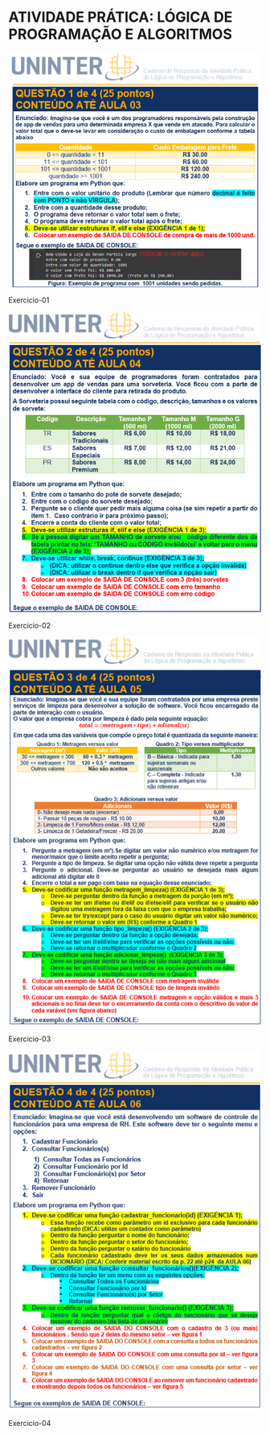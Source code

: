 # ATIVIDADE PRÁTICA: LÓGICA DE PROGRAMAÇÃO E ALGORITMOS
<img src="assets/exercicio01.png">

Exercicio-01
<br>

<img src="assets/exercicio02.png">

Exercicio-02
<br>

<img src="assets/exercicio03.png">

Exercicio-03
<br>

<img src="assets/exercicio04.png">

Exercicio-04
